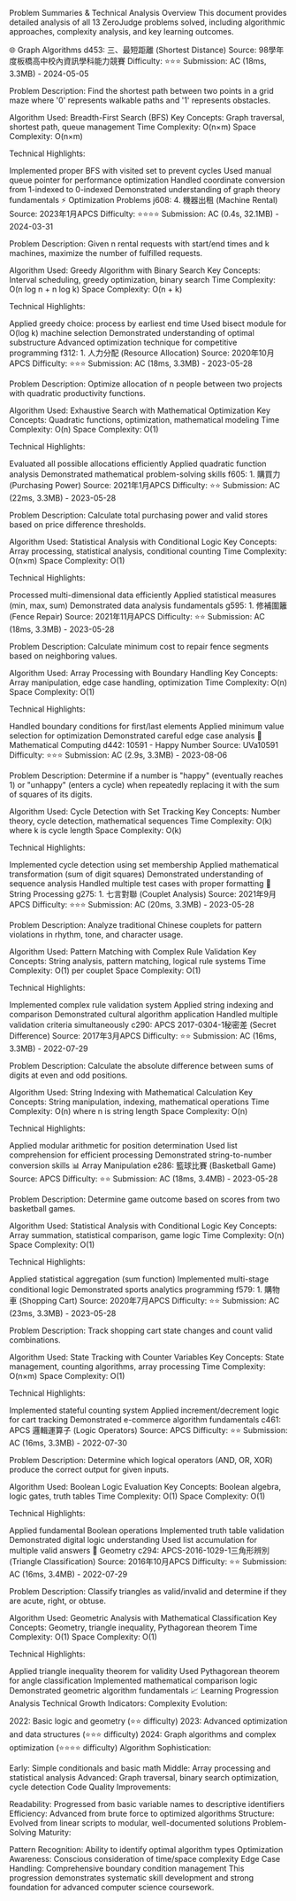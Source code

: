 Problem Summaries & Technical Analysis
Overview
This document provides detailed analysis of all 13 ZeroJudge problems solved, including algorithmic approaches, complexity analysis, and key learning outcomes.

🌐 Graph Algorithms
d453: 三、最短距離 (Shortest Distance)
Source: 98學年度板橋高中校內資訊學科能力競賽
Difficulty: ⭐⭐⭐
Submission: AC (18ms, 3.3MB) - 2024-05-05

Problem Description: Find the shortest path between two points in a grid maze where '0' represents walkable paths and '1' represents obstacles.

Algorithm Used: Breadth-First Search (BFS)
Key Concepts: Graph traversal, shortest path, queue management
Time Complexity: O(n×m)
Space Complexity: O(n×m)

Technical Highlights:

Implemented proper BFS with visited set to prevent cycles
Used manual queue pointer for performance optimization
Handled coordinate conversion from 1-indexed to 0-indexed
Demonstrated understanding of graph theory fundamentals
⚡ Optimization Problems
j608: 4. 機器出租 (Machine Rental)
Source: 2023年1月APCS
Difficulty: ⭐⭐⭐⭐
Submission: AC (0.4s, 32.1MB) - 2024-03-31

Problem Description: Given n rental requests with start/end times and k machines, maximize the number of fulfilled requests.

Algorithm Used: Greedy Algorithm with Binary Search
Key Concepts: Interval scheduling, greedy optimization, binary search
Time Complexity: O(n log n + n log k)
Space Complexity: O(n + k)

Technical Highlights:

Applied greedy choice: process by earliest end time
Used bisect module for O(log k) machine selection
Demonstrated understanding of optimal substructure
Advanced optimization technique for competitive programming
f312: 1. 人力分配 (Resource Allocation)
Source: 2020年10月APCS
Difficulty: ⭐⭐⭐
Submission: AC (18ms, 3.3MB) - 2023-05-28

Problem Description: Optimize allocation of n people between two projects with quadratic productivity functions.

Algorithm Used: Exhaustive Search with Mathematical Optimization
Key Concepts: Quadratic functions, optimization, mathematical modeling
Time Complexity: O(n)
Space Complexity: O(1)

Technical Highlights:

Evaluated all possible allocations efficiently
Applied quadratic function analysis
Demonstrated mathematical problem-solving skills
f605: 1. 購買力 (Purchasing Power)
Source: 2021年1月APCS
Difficulty: ⭐⭐
Submission: AC (22ms, 3.3MB) - 2023-05-28

Problem Description: Calculate total purchasing power and valid stores based on price difference thresholds.

Algorithm Used: Statistical Analysis with Conditional Logic
Key Concepts: Array processing, statistical analysis, conditional counting
Time Complexity: O(n×m)
Space Complexity: O(1)

Technical Highlights:

Processed multi-dimensional data efficiently
Applied statistical measures (min, max, sum)
Demonstrated data analysis fundamentals
g595: 1. 修補圍籬 (Fence Repair)
Source: 2021年11月APCS
Difficulty: ⭐⭐
Submission: AC (18ms, 3.3MB) - 2023-05-28

Problem Description: Calculate minimum cost to repair fence segments based on neighboring values.

Algorithm Used: Array Processing with Boundary Handling
Key Concepts: Array manipulation, edge case handling, optimization
Time Complexity: O(n)
Space Complexity: O(1)

Technical Highlights:

Handled boundary conditions for first/last elements
Applied minimum value selection for optimization
Demonstrated careful edge case analysis
🔢 Mathematical Computing
d442: 10591 - Happy Number
Source: UVa10591
Difficulty: ⭐⭐⭐
Submission: AC (2.9s, 3.3MB) - 2023-08-06

Problem Description: Determine if a number is "happy" (eventually reaches 1) or "unhappy" (enters a cycle) when repeatedly replacing it with the sum of squares of its digits.

Algorithm Used: Cycle Detection with Set Tracking
Key Concepts: Number theory, cycle detection, mathematical sequences
Time Complexity: O(k) where k is cycle length
Space Complexity: O(k)

Technical Highlights:

Implemented cycle detection using set membership
Applied mathematical transformation (sum of digit squares)
Demonstrated understanding of sequence analysis
Handled multiple test cases with proper formatting
📝 String Processing
g275: 1. 七言對聯 (Couplet Analysis)
Source: 2021年9月APCS
Difficulty: ⭐⭐⭐
Submission: AC (20ms, 3.3MB) - 2023-05-28

Problem Description: Analyze traditional Chinese couplets for pattern violations in rhythm, tone, and character usage.

Algorithm Used: Pattern Matching with Complex Rule Validation
Key Concepts: String analysis, pattern matching, logical rule systems
Time Complexity: O(1) per couplet
Space Complexity: O(1)

Technical Highlights:

Implemented complex rule validation system
Applied string indexing and comparison
Demonstrated cultural algorithm application
Handled multiple validation criteria simultaneously
c290: APCS 2017-0304-1秘密差 (Secret Difference)
Source: 2017年3月APCS
Difficulty: ⭐⭐
Submission: AC (16ms, 3.3MB) - 2022-07-29

Problem Description: Calculate the absolute difference between sums of digits at even and odd positions.

Algorithm Used: String Indexing with Mathematical Calculation
Key Concepts: String manipulation, indexing, mathematical operations
Time Complexity: O(n) where n is string length
Space Complexity: O(n)

Technical Highlights:

Applied modular arithmetic for position determination
Used list comprehension for efficient processing
Demonstrated string-to-number conversion skills
📊 Array Manipulation
e286: 籃球比賽 (Basketball Game)
Source: APCS
Difficulty: ⭐⭐
Submission: AC (18ms, 3.4MB) - 2023-05-28

Problem Description: Determine game outcome based on scores from two basketball games.

Algorithm Used: Statistical Analysis with Conditional Logic
Key Concepts: Array summation, statistical comparison, game logic
Time Complexity: O(n)
Space Complexity: O(1)

Technical Highlights:

Applied statistical aggregation (sum function)
Implemented multi-stage conditional logic
Demonstrated sports analytics programming
f579: 1. 購物車 (Shopping Cart)
Source: 2020年7月APCS
Difficulty: ⭐⭐
Submission: AC (23ms, 3.3MB) - 2023-05-28

Problem Description: Track shopping cart state changes and count valid combinations.

Algorithm Used: State Tracking with Counter Variables
Key Concepts: State management, counting algorithms, array processing
Time Complexity: O(n×m)
Space Complexity: O(1)

Technical Highlights:

Implemented stateful counting system
Applied increment/decrement logic for cart tracking
Demonstrated e-commerce algorithm fundamentals
c461: APCS 邏輯運算子 (Logic Operators)
Source: APCS
Difficulty: ⭐⭐
Submission: AC (16ms, 3.3MB) - 2022-07-30

Problem Description: Determine which logical operators (AND, OR, XOR) produce the correct output for given inputs.

Algorithm Used: Boolean Logic Evaluation
Key Concepts: Boolean algebra, logic gates, truth tables
Time Complexity: O(1)
Space Complexity: O(1)

Technical Highlights:

Applied fundamental Boolean operations
Implemented truth table validation
Demonstrated digital logic understanding
Used list accumulation for multiple valid answers
📐 Geometry
c294: APCS-2016-1029-1三角形辨別 (Triangle Classification)
Source: 2016年10月APCS
Difficulty: ⭐⭐
Submission: AC (16ms, 3.4MB) - 2022-07-29

Problem Description: Classify triangles as valid/invalid and determine if they are acute, right, or obtuse.

Algorithm Used: Geometric Analysis with Mathematical Classification
Key Concepts: Geometry, triangle inequality, Pythagorean theorem
Time Complexity: O(1)
Space Complexity: O(1)

Technical Highlights:

Applied triangle inequality theorem for validity
Used Pythagorean theorem for angle classification
Implemented mathematical comparison logic
Demonstrated geometric algorithm fundamentals
📈 Learning Progression Analysis
Technical Growth Indicators:
Complexity Evolution:

2022: Basic logic and geometry (⭐⭐ difficulty)
2023: Advanced optimization and data structures (⭐⭐⭐ difficulty)
2024: Graph algorithms and complex optimization (⭐⭐⭐⭐ difficulty)
Algorithm Sophistication:

Early: Simple conditionals and basic math
Middle: Array processing and statistical analysis
Advanced: Graph traversal, binary search optimization, cycle detection
Code Quality Improvements:

Readability: Progressed from basic variable names to descriptive identifiers
Efficiency: Advanced from brute force to optimized algorithms
Structure: Evolved from linear scripts to modular, well-documented solutions
Problem-Solving Maturity:

Pattern Recognition: Ability to identify optimal algorithm types
Optimization Awareness: Conscious consideration of time/space complexity
Edge Case Handling: Comprehensive boundary condition management
This progression demonstrates systematic skill development and strong foundation for advanced computer science coursework.


